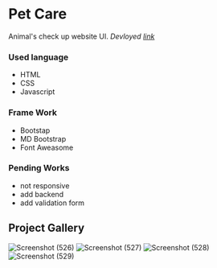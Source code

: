 # Pet Care
Animal's check up website UI. *Devloyed [link](https://jagrati1213.github.io/Pet-Demo/)*
### Used language 
- HTML 
- CSS
- Javascript
### Frame Work
- Bootstap
- MD Bootstrap
- Font Aweasome
### Pending Works
- not responsive
- add backend
- add validation form
## Project Gallery
![Screenshot (526)](https://user-images.githubusercontent.com/85276293/194705297-37bbe034-27ed-4b6c-8dbe-642350213cde.png)
![Screenshot (527)](https://user-images.githubusercontent.com/85276293/194705291-212daa92-89f4-4d13-929f-a93abae27f90.png)
![Screenshot (528)](https://user-images.githubusercontent.com/85276293/194705294-f26d5d98-0710-4a48-a248-e55642141b27.png)
![Screenshot (529)](https://user-images.githubusercontent.com/85276293/194705295-0ac1c577-d564-44b0-88bd-1dd03323b620.png)
##
